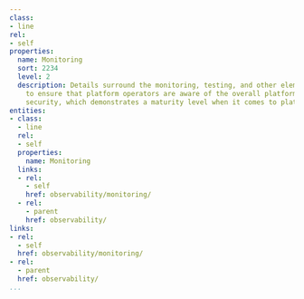 ```yaml
---
class:
- line
rel:
- self
properties:
  name: Monitoring
  sort: 2234
  level: 2
  description: Details surround the monitoring, testing, and other elements in place
    to ensure that platform operators are aware of the overall platform health, and
    security, which demonstrates a maturity level when it comes to platform observability.
entities:
- class:
  - line
  rel:
  - self
  properties:
    name: Monitoring
  links:
  - rel:
    - self
    href: observability/monitoring/
  - rel:
    - parent
    href: observability/
links:
- rel:
  - self
  href: observability/monitoring/
- rel:
  - parent
  href: observability/
...
```

